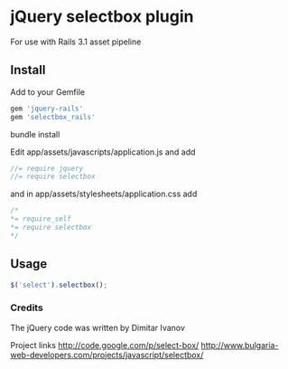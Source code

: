 # jQuery selectbox plugin
For use with Rails 3.1 asset pipeline

## Install

Add to your Gemfile

```ruby
gem 'jquery-rails'
gem 'selectbox_rails'
```

bundle install

Edit app/assets/javascripts/application.js and add

```javascript
//= require jquery
//= require selectbox
```


and in app/assets/stylesheets/application.css add

```css
/*
*= require_self
*= require selectbox
*/
```

## Usage

```javascript
$('select').selectbox();
```

### Credits

The jQuery code was written by Dimitar Ivanov

Project links
<http://code.google.com/p/select-box/>
<http://www.bulgaria-web-developers.com/projects/javascript/selectbox/>

